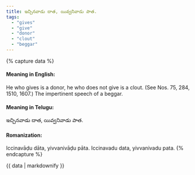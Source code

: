 ```yaml
---
title: ఇచ్చినవాడు దాత, యివ్వనివాడు పాత.
tags:
  - "gives"
  - "give"
  - "donor"
  - "clout"
  - "beggar"
---
```


{% capture data %}
#### Meaning in English:
He who gives is a donor, he who does not give is a clout.
(See Nos. 75, 284, 1510, 1607.)
The impertinent speech of a beggar.

#### Meaning in Telugu:
ఇచ్చినవాడు దాత, యివ్వనివాడు పాత.

#### Romanization:
Iccinavāḍu dāta, yivvanivāḍu pāta.
Iccinavadu data, yivvanivadu pata.
{% endcapture %}

{{ data | markdownify }}


